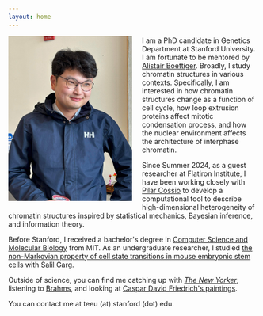 ```yaml
---
layout: home
---
```

<p>
  <img src="/assets/images/portrait.jpeg" alt="Professional portrait" style="float: left; width: 250px; height: auto; margin: 0 20px 20px 0;">
</p>

I am a PhD candidate in Genetics Department at Stanford University. I am fortunate to be mentored by [Alistair Boettiger](https://boettigerlab.stanford.edu). Broadly, I study chromatin structures in various contexts. Specifically, I am interested in how chromatin structures change as a function of cell cycle, how loop extrusion proteins affect mitotic condensation process, and how the nuclear environment affects the architecture of interphase chromatin.

Since Summer 2024, as a guest researcher at Flatiron Institute, I have been working closely with [Pilar Cossio](https://www.simonsfoundation.org/people/pilar-cossio/) to develop a computational tool to describe high-dimensional heterogeneity of chromatin structures inspired by statistical mechanics, Bayesian inference, and information theory. 

Before Stanford, I received a bachelor's degree in [Computer Science and Molecular Biology](https://catalog.mit.edu/degree-charts/computer-science-molecular-biology-course-6-7/) from MIT. As an undergraduate researcher, I studied [the non-Markovian property of cell state transitions in mouse embryonic stem cells](https://www.cell.com/iscience/fulltext/S2589-0042(21)00847-6) with [Salil Garg](https://www.garglab.org). 

Outside of science, you can find me catching up with [*The New Yorker*](https://www.newyorker.com/magazine/2009/05/18/delphiniums-in-a-window-box), listening to [Brahms](https://www.youtube.com/watch?v=p73MD6QHpIQ), and looking at [Caspar David Friedrich's paintings](https://en.wikipedia.org/wiki/Morning_on_the_Riesengebirge#/media/File:Caspar_David_Friedrich,_Morgen_im_Riesengebirge.jpg).

You can contact me at teeu (at) stanford (dot) edu.


 